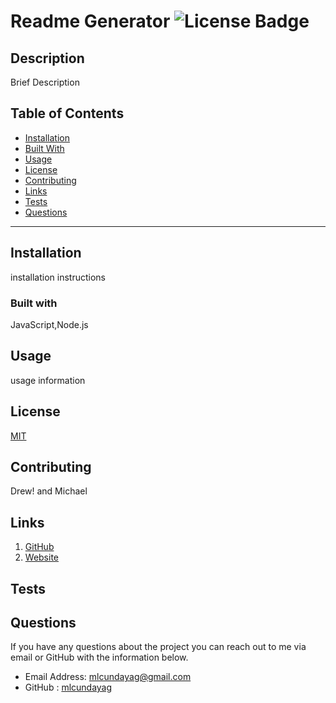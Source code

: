 
  # Readme Generator ![License Badge](https://img.shields.io/badge/license-MIT-yellow.svg)

  ## Description
  Brief Description

  ## Table of Contents

  * [Installation](#Installation)
  * [Built With](#Built-With)
  * [Usage](#Usage)
  * [License](#License)
  * [Contributing](#Contributing)
  * [Links](#Links)
  * [Tests](#Tests)
  * [Questions](#Questions)
  ***


  ## Installation
  installation instructions
  
  ### Built with
  
  JavaScript,Node.js

  ## Usage
  usage information

  ## License
  [MIT](https://opensource.org/licenses/MIT)

  ## Contributing
  Drew! and Michael

  ## Links

  1. [GitHub](https://github.com/mlcundayag/readme-generator)
  2. [Website](https://mlcundayag.github.io/readme-generator/)

  ## Tests
  
  
  ## Questions
  If you have any questions about the project you can reach out to me via email or GitHub with the information below.

  - Email Address: mlcundayag@gmail.com
  - GitHub : [mlcundayag](https://github.com/mlcundayag)
  